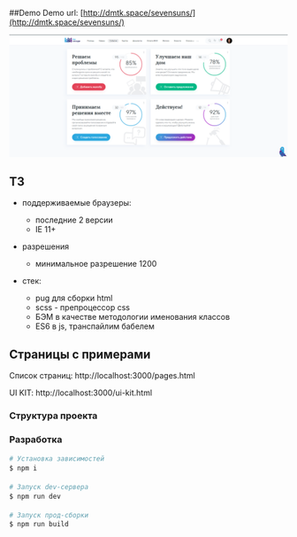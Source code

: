 ##Demo
Demo url: [http://dmtk.space/sevensuns/](http://dmtk.space/sevensuns/)

![Demo Image](demo.png)

## ТЗ

* поддерживаемые браузеры:
  * последние 2 версии
  * IE 11+

* разрешения
  * минимальное разрешение 1200

* стек:
  * pug для сборки html
  * scss - препроцессор css
  * БЭМ в качестве методологии именования классов
  * ES6 в js, транспайлим бабелем

## Страницы с примерами

Список страниц: http://localhost:3000/pages.html

UI KIT: http://localhost:3000/ui-kit.html

### Структура проекта


### Разработка
``` bash
# Установка зависимостей
$ npm i

# Запуск dev-сервера
$ npm run dev

# Запуск прод-сборки
$ npm run build
```




